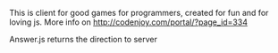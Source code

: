 This is client for good games for programmers, created for fun and for loving js.
More info on http://codenjoy.com/portal/?page_id=334

Answer.js returns the direction to server